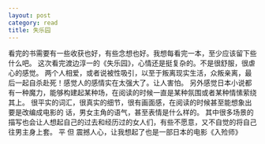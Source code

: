 ```yaml
---
layout: post
category: read
title: 失乐园
---
```


看完的书需要有一些收获也好，有些念想也好。我想每看完一本，至少应该留下些什么吧。
这次看完渡边淳一的《失乐园》，心情还是挺复杂的。不是很舒服，很虐心的感觉。
两个人相爱，或者说被性吸引，以至于叛离现实生活，众叛亲离，最后一起自杀赴死！感觉人的感情实在太强大了。让人害怕。
另外感觉日本小说都有一种魔力，能够构建起某种场，在阅读的时候一直是某种氛围或者某种情愫萦绕其上。
很平实的词汇，很真实的细节，很有画面感，在阅读的时候甚至能想象出要是改编成电影的 话，男女主角的语气，甚至表情是什么样的。
其中很多场景的描写也会让人想起自己的过去和经历过的女人们，有些不愿意，又不自觉的将自己往男主身上套。
平 但 震撼人心，让我想起了也是一部日本的电影《入殓师》


